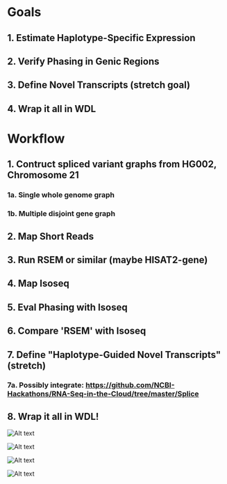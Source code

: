 # Goals

## 1. Estimate Haplotype-Specific Expression

## 2. Verify Phasing in Genic Regions

## 3. Define Novel Transcripts (stretch goal)

## 4. Wrap it all in WDL

# Workflow

## 1. Contruct spliced variant graphs from HG002, Chromosome 21

### 1a. Single whole genome graph

### 1b. Multiple disjoint gene graph

## 2. Map Short Reads 

## 3. Run RSEM or similar (maybe HISAT2-gene)

## 4. Map Isoseq

## 5. Eval Phasing with Isoseq

## 6. Compare 'RSEM' with Isoseq

## 7. Define "Haplotype-Guided Novel Transcripts" (stretch)

### 7a. Possibly integrate: https://github.com/NCBI-Hackathons/RNA-Seq-in-the-Cloud/tree/master/Splice

## 8. Wrap it all in WDL!

![Alt text](https://github.com/NCBI-Hackathons/TheHumanPangenome/blob/master/RNA/RNA%20project-4.jpg?raw=true "Title")

![Alt text](https://github.com/NCBI-Hackathons/TheHumanPangenome/blob/master/RNA/RNA%20project-3.jpg.jpg?raw=true "Title")

![Alt text](https://github.com/NCBI-Hackathons/TheHumanPangenome/blob/master/RNA/RNA%20project-2.jpg?raw=true "Title")

![Alt text](https://github.com/NCBI-Hackathons/TheHumanPangenome/blob/master/RNA/RNA%20project.jpg?raw=true "Title")


